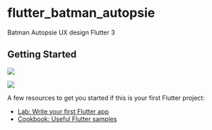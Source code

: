# flutter_batman_autopsie

Batman Autopsie
UX design Flutter 3

## Getting Started

![](./app/assets/image/screen1.png)

![](./app/assets/image/screen2.png)

A few resources to get you started if this is your first Flutter project:

- [Lab: Write your first Flutter app](https://docs.flutter.dev/get-started/codelab)
- [Cookbook: Useful Flutter samples](https://docs.flutter.dev/cookbook)
